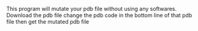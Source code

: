 This program will
mutate your pdb file without using any softwares.
Download the pdb file
change the pdb code in the bottom line of that pdb file
then get the mutated pdb file